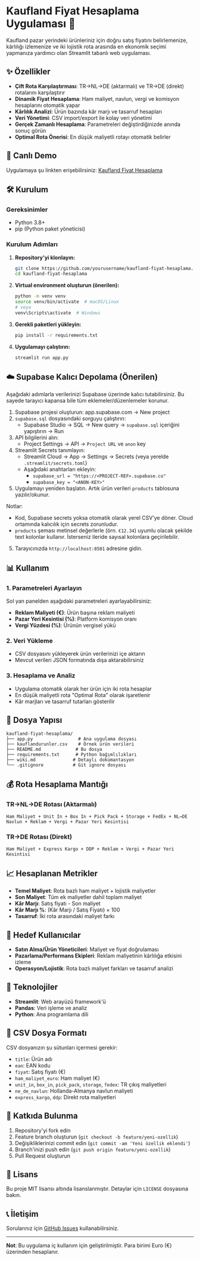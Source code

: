 # Kaufland Fiyat Hesaplama Uygulaması 🛒

Kaufland pazar yerindeki ürünleriniz için doğru satış fiyatını belirlemenize, kârlılığı izlemenize ve iki lojistik rota arasında en ekonomik seçimi yapmanıza yardımcı olan Streamlit tabanlı web uygulaması.

## ✨ Özellikler

- **Çift Rota Karşılaştırması**: TR→NL→DE (aktarmalı) ve TR→DE (direkt) rotalarını karşılaştırır
- **Dinamik Fiyat Hesaplama**: Ham maliyet, navlun, vergi ve komisyon hesaplarını otomatik yapar
- **Kârlılık Analizi**: Ürün bazında kâr marjı ve tasarruf hesapları
- **Veri Yönetimi**: CSV import/export ile kolay veri yönetimi
- **Gerçek Zamanlı Hesaplama**: Parametreleri değiştirdiğinizde anında sonuç görün
- **Optimal Rota Önerisi**: En düşük maliyetli rotayı otomatik belirler

## 🚀 Canlı Demo

Uygulamaya şu linkten erişebilirsiniz: [Kaufland Fiyat Hesaplama](https://kauflandiwahesap.streamlit.app)

## 🛠️ Kurulum

### Gereksinimler

- Python 3.8+
- pip (Python paket yöneticisi)

### Kurulum Adımları

1. **Repository'yi klonlayın:**
   ```bash
   git clone https://github.com/yourusername/kaufland-fiyat-hesaplama.git
   cd kaufland-fiyat-hesaplama
   ```

2. **Virtual environment oluşturun (önerilen):**
   ```bash
   python -m venv venv
   source venv/bin/activate  # macOS/Linux
   # veya
   venv\Scripts\activate  # Windows
   ```

3. **Gerekli paketleri yükleyin:**
   ```bash
   pip install -r requirements.txt
   ```

4. **Uygulamayı çalıştırın:**
   ```bash
   streamlit run app.py
   ```

## ☁️ Supabase Kalıcı Depolama (Önerilen)

Aşağıdaki adımlarla verilerinizi Supabase üzerinde kalıcı tutabilirsiniz. Bu sayede tarayıcı kapansa bile tüm eklemeler/düzenlemeler korunur.

1. Supabase projesi oluşturun: app.supabase.com → New project
2. `supabase.sql` dosyasındaki sorguyu çalıştırın:
   - Supabase Studio → SQL → New query → `supabase.sql` içeriğini yapıştırın → Run
3. API bilgilerini alın:
   - Project Settings → API → `Project URL` ve `anon` key
4. Streamlit Secrets tanımlayın:
   - Streamlit Cloud → App → Settings → Secrets (veya yerelde `.streamlit/secrets.toml`)
   - Aşağıdaki anahtarları ekleyin:
     - `supabase_url = "https://<PROJECT-REF>.supabase.co"`
     - `supabase_key = "<ANON-KEY>"`
5. Uygulamayı yeniden başlatın. Artık ürün verileri `products` tablosuna yazılır/okunur.

Notlar:
- Kod, Supabase secrets yoksa otomatik olarak yerel CSV’ye döner. Cloud ortamında kalıcılık için secrets zorunludur.
- `products` şeması metinsel değerlerle (örn. `€12.34`) uyumlu olacak şekilde text kolonlar kullanır. İsterseniz ileride sayısal kolonlara geçirilebilir.

5. Tarayıcınızda `http://localhost:8501` adresine gidin.

## 📊 Kullanım

### 1. Parametreleri Ayarlayın
Sol yan panelden aşağıdaki parametreleri ayarlayabilirsiniz:
- **Reklam Maliyeti (€)**: Ürün başına reklam maliyeti
- **Pazar Yeri Kesintisi (%)**: Platform komisyon oranı
- **Vergi Yüzdesi (%)**: Ürünün vergisel yükü

### 2. Veri Yükleme
- CSV dosyasını yükleyerek ürün verilerinizi içe aktarın
- Mevcut verileri JSON formatında dışa aktarabilirsiniz

### 3. Hesaplama ve Analiz
- Uygulama otomatik olarak her ürün için iki rota hesaplar
- En düşük maliyetli rota "Optimal Rota" olarak işaretlenir
- Kâr marjları ve tasarruf tutarları gösterilir

## 📁 Dosya Yapısı

```
kaufland-fiyat-hesaplama/
├── app.py                 # Ana uygulama dosyası
├── kauflandurunler.csv    # Örnek ürün verileri
├── README.md             # Bu dosya
├── requirements.txt      # Python bağımlılıkları
├── wiki.md              # Detaylı dokümantasyon
└── .gitignore           # Git ignore dosyası
```

## 💰 Rota Hesaplama Mantığı

### TR→NL→DE Rotası (Aktarmalı)
```
Ham Maliyet + Unit In + Box In + Pick Pack + Storage + FedEx + NL→DE Navlun + Reklam + Vergi + Pazar Yeri Kesintisi
```

### TR→DE Rotası (Direkt)
```
Ham Maliyet + Express Kargo + DDP + Reklam + Vergi + Pazar Yeri Kesintisi
```

## 📈 Hesaplanan Metrikler

- **Temel Maliyet**: Rota bazlı ham maliyet + lojistik maliyetler
- **Son Maliyet**: Tüm ek maliyetler dahil toplam maliyet
- **Kâr Marjı**: Satış fiyatı - Son maliyet
- **Kâr Marjı %**: (Kâr Marjı / Satış Fiyatı) × 100
- **Tasarruf**: İki rota arasındaki maliyet farkı

## 🎯 Hedef Kullanıcılar

- **Satın Alma/Ürün Yöneticileri**: Maliyet ve fiyat doğrulaması
- **Pazarlama/Performans Ekipleri**: Reklam maliyetinin kârlılığa etkisini izleme
- **Operasyon/Lojistik**: Rota bazlı maliyet farkları ve tasarruf analizi

## 🔧 Teknolojiler

- **Streamlit**: Web arayüzü framework'ü
- **Pandas**: Veri işleme ve analiz
- **Python**: Ana programlama dili

## 📝 CSV Dosya Formatı

CSV dosyanızın şu sütunları içermesi gerekir:
- `title`: Ürün adı
- `ean`: EAN kodu
- `fiyat`: Satış fiyatı (€)
- `ham_maliyet_euro`: Ham maliyet (€)
- `unit_in`, `box_in`, `pick_pack`, `storage`, `fedex`: TR çıkış maliyetleri
- `ne_de_navlun`: Hollanda-Almanya navlun maliyeti
- `express_kargo`, `ddp`: Direkt rota maliyetleri

## 🤝 Katkıda Bulunma

1. Repository'yi fork edin
2. Feature branch oluşturun (`git checkout -b feature/yeni-ozellik`)
3. Değişikliklerinizi commit edin (`git commit -am 'Yeni özellik eklendi'`)
4. Branch'inizi push edin (`git push origin feature/yeni-ozellik`)
5. Pull Request oluşturun

## 📄 Lisans

Bu proje MIT lisansı altında lisanslanmıştır. Detaylar için `LICENSE` dosyasına bakın.

## 📞 İletişim

Sorularınız için [GitHub Issues](https://github.com/yourusername/kaufland-fiyat-hesaplama/issues) kullanabilirsiniz.

---

**Not**: Bu uygulama iç kullanım için geliştirilmiştir. Para birimi Euro (€) üzerinden hesaplanır.
